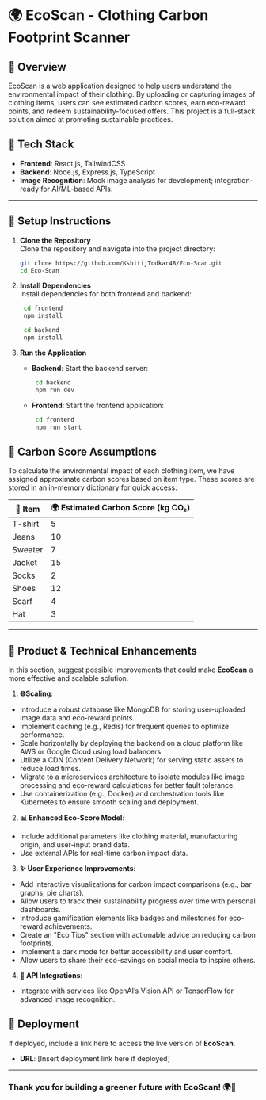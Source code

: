 # 🌍 EcoScan - Clothing Carbon Footprint Scanner

## 📜 Overview
EcoScan is a web application designed to help users understand the environmental impact of their clothing. By uploading or capturing images of clothing items, users can see estimated carbon scores, earn eco-reward points, and redeem sustainability-focused offers. This project is a full-stack solution aimed at promoting sustainable practices.

## 🔧 Tech Stack
- **Frontend**: React.js, TailwindCSS
- **Backend**: Node.js, Express.js, TypeScript
- **Image Recognition**: Mock image analysis for development; integration-ready for AI/ML-based APIs.

---

## 🚀 Setup Instructions

1. **Clone the Repository**  
   Clone the repository and navigate into the project directory:
   ```bash
   git clone https://github.com/KshitijTodkar48/Eco-Scan.git
   cd Eco-Scan
   ```

2. **Install Dependencies**  
   Install dependencies for both frontend and backend:
   ```bash
    cd frontend
    npm install
   ```
   
   ```bash
    cd backend
    npm install
   ```

3. **Run the Application**
   - **Backend**: Start the backend server:
     ```bash
      cd backend
      npm run dev
     ```
   - **Frontend**: Start the frontend application:
     ```bash
      cd frontend
      npm run start
     ```

## 🌱 Carbon Score Assumptions

To calculate the environmental impact of each clothing item, we have assigned approximate carbon scores based on item type. These scores are stored in an in-memory dictionary for quick access.

| 👕 Item       | 🌍 Estimated Carbon Score (kg CO₂)|
|---------------|------------------------------------|
| T-shirt       |   5                                |
| Jeans         |   10                               |
| Sweater       |   7                                |
| Jacket        |   15                               |
| Socks         |   2                                |
| Shoes         |   12                               |
| Scarf         |   4                                |
| Hat           |   3                                |
------------------------------------------------------

## 🌟 Product & Technical Enhancements

In this section, suggest possible improvements that could make **EcoScan** a more effective and scalable solution.

1. **🌐Scaling**:
- Introduce a robust database like MongoDB for storing user-uploaded image data and eco-reward points.
- Implement caching (e.g., Redis) for frequent queries to optimize performance.
- Scale horizontally by deploying the backend on a cloud platform like AWS or Google Cloud using load balancers.
- Utilize a CDN (Content Delivery Network) for serving static assets to reduce load times.
- Migrate to a microservices architecture to isolate modules like image processing and eco-reward calculations for better fault tolerance.
- Use containerization (e.g., Docker) and orchestration tools like Kubernetes to ensure smooth scaling and deployment.
  
2. **📊 Enhanced Eco-Score Model**:
 - Include additional parameters like clothing material, manufacturing origin, and user-input brand data.
 - Use external APIs for real-time carbon impact data.
   
3. **✨ User Experience Improvements**:
 - Add interactive visualizations for carbon impact comparisons (e.g., bar graphs, pie charts).
 - Allow users to track their sustainability progress over time with personal dashboards.
 - Introduce gamification elements like badges and milestones for eco-reward achievements.
 - Create an "Eco Tips" section with actionable advice on reducing carbon footprints.
 - Implement a dark mode for better accessibility and user comfort.
 - Allow users to share their eco-savings on social media to inspire others.

4. **🔌 API Integrations**: 
 - Integrate with services like OpenAI’s Vision API or TensorFlow for advanced image recognition.

   
## 📲 Deployment

If deployed, include a link here to access the live version of **EcoScan**.

- **URL**: [Insert deployment link here if deployed]

---

### Thank you for building a greener future with EcoScan! 🌍💚
